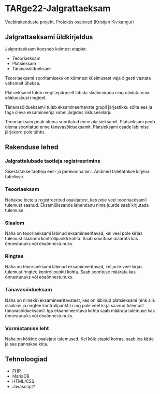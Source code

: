 # TARge22-Jalgrattaeksam
[Veebirakenduste projekt](https://github.com/users/kivikangur-tthk/projects/4). Projektis osalevad (Kristjan Kivikangur)

## Jalgrattaeksami üldkirjeldus
Jalgrattaeksam koosneb kolmest etapist:
 - Teooriaeksam
 - Platsieksam
 - Tänavasõidueksam

Teooriaeksami sooritamiseks on kümnest küsimusest vaja õigesti vastata vähemalt üheksa.

Platsieksamil tuleb reeglitepäraselt läbida slaalomirada ning näidata oma sõiduoskusi ringteel.

Tänavasõidueksamil tuleb eksamineeritavate grupil järjestikku sõita ees ja taga oleva eksamineerija vahel järgides liikluseeskirju.

Teooriaeksam peab olema sooritatud enne platsieksamit. Platsieksam peab olema sooritatud enne tänavasõidueksamit. Platsieksami osade läbimise järjekord pole tähtis.

## Rakenduse lehed

### Jalgrattalubade taotleja registreerimine

Sisestatakse taotleja ees- ja perekonnanimi. Andmed talletatakse kirjena tabelisse.

### Teooriaeksam

Nähakse loetelu registreeritud osalejatest, kes pole veel teooriaeksamil tulemust saanud.
Eksamiülesande lahendanu nime juurde saab kirjutada tulemuse.

### Slaalom

Näha on teooriaeksami läbinud eksamineeritavad, kel veel pole kirjas tulemust slaalomi kontrollpunkti kohta. Saab soorituse määrata kas õnnestunuks või ebaõnnestunuks.

### Ringtee

Näha on teooriaeksami läbinud eksamineeritavad, kel pole veel kirjas tulemust ringtee kontrollpunkti kohta. Saab soorituse määrata kas õnnestunuks või ebaõnnestunuks.

### Tänavasõidueksam

Näha on nimekiri eksamineeritavatest, kes on läbinud platsieksami (ehk siis slaalomi ja ringtee kontrollpunkti) ning pole veel kirja saanud tulemust tänavasõidueksamil. Iga eksamineeritava kohta saab määrata tulemuse kas õnnestunuks või ebaõnnestunuks.

### Vormistamise leht

Näha on kõikide osalejate tulemused. Kel kõik etapid korras, saab loa kätte ja see pannakse kirja.

## Tehnoloogiad
 - PHP
 - MariaDB
 - HTML/CSS
 - Javascript?

